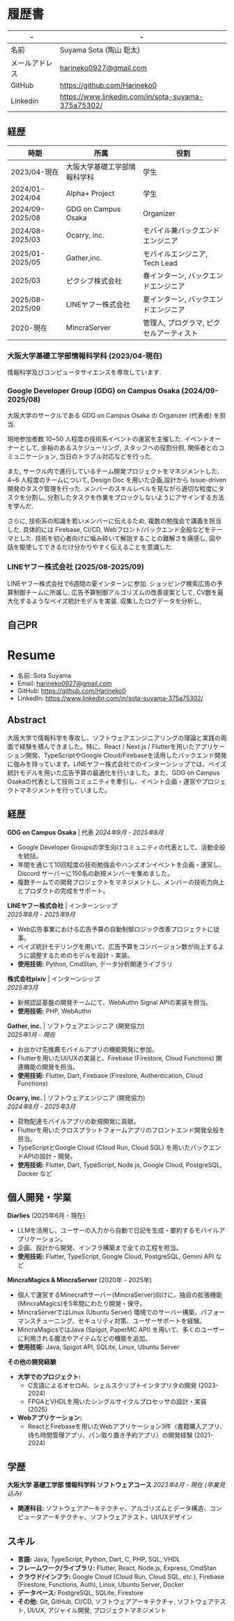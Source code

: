 # 履歴書

| - | - |
| ---- | ---- |
| 名前 | Suyama Sota (陶山 聡太) |
| メールアドレス | harineko0927@gmail.com |
| GitHub | https://github.com/Harineko0 |
| Linkedin | https://www.linkedin.com/in/sota-suyama-375a75302/ |

## 経歴

| 時期 | 所属 | 役割 |
| ---- | ---- | ---- |
| 2023/04-現在 | 大阪大学基礎工学部情報科学科 | 学生 |
| 2024/01-2024/04 | Alpha+ Project | 学生 |
| 2024/09-2025/08 | GDG on Campus Osaka | Organizer |
| 2024/08-2025/03 | Ocarry, inc. | モバイル兼バックエンドエンジニア |
| 2025/01-2025/05 | Gather,inc. | モバイルエンジニア, Tech Lead |
| 2025/03 | ピクシブ株式会社 | 春インターン, バックエンドエンジニア |
| 2025/08-2025/09 | LINEヤフー株式会社 | 夏インターン, バックエンドエンジニア |
| 2020-現在 | MIncraServer | 管理人, プログラマ, ピクセルアーティスト |

### 大阪大学基礎工学部情報科学科 (2023/04-現在)
情報科学及びコンピュータサイエンスを専攻しています.

### Google Developer Group (GDG) on Campus Osaka (2024/09-2025/08)
大阪大学のサークルである GDG on Campus Osaka の Organizer (代表者) を担当.

現地参加者数 10~50 人程度の技術系イベントの運営を主催した.
イベントオーナーとして, 余裕のあるスケジューリング, スタッフへの役割分担, 関係者とのコミュニケーション, 当日のトラブル対応などを行った.

また, サークル内で進行しているチーム開発プロジェクトをマネジメントした.
4~6 人程度のチームについて, Design Doc を用いた企画,設計から Issue-driven 開発のタスク管理を行った.
メンバーのスキルレベルを見ながら適切な粒度にタスクを分割し, 分割したタスクを作業をブロックしないようにアサインする方法を学んだ.

さらに, 技術系の知識を若いメンバーに伝えるため, 複数の勉強会で講義を担当した.
具体的には Firebase, CI/CD, Webフロント/バックエンド全般などをテーマとした.
技術を初心者向けに噛み砕いて解説することの難解さを痛感し, 図や話を駆使してできるだけ分かりやすく伝えることを意識した.

### LINEヤフー株式会社 (2025/08-2025/09)
LINEヤフー株式会社で6週間の夏インターンに参加.
ショッピング検索広告の予算制御チームに所属し, 広告予算制御アルゴリズムの改善提案として, CV数を最大化するようなベイズ統計モデルを実装.
収集したログデータを分析し, 

## 自己PR

# Resume
- 名前: Sota Suyama
- Email: harineko0927@gmail.com
- GitHub: https://github.com/Harineko0
- LinkedIn: https://www.linkedin.com/in/sota-suyama-375a75302/

## Abstract

大阪大学で情報科学を専攻し、ソフトウェアエンジニアリングの理論と実践の両面で経験を積んできました。特に、React / Next.js / Flutterを用いたアプリケーション開発、TypeScriptやGoogle Cloud/Firebaseを活用したバックエンド開発に強みを持っています。LINEヤフー株式会社でのインターンシップでは、ベイズ統計モデルを用いた広告予算の最適化を行いました。また、GDG on Campus Osakaの代表として技術コミュニティを牽引し、イベント企画・運営やプロジェクトマネジメントを行っていました。

## 経歴

**GDG on Campus Osaka** | 代表
*2024年9月 - 2025年8月*
* Google Developer Groupsの学生向けコミュニティの代表として、活動全般を統括。
* 年間を通じて10回程度の技術勉強会やハンズオンイベントを企画・運営し、Discord サーバーに150名の新規メンバーを集めました。
* 複数チームでの開発プロジェクトをマネジメントし、メンバーの技術力向上とプロダクトの完成をサポート。

**LINEヤフー株式会社** | インターンシップ  
*2025年8月 - 2025年9月*
* Web広告事業における広告予算の自動制御ロジック改善プロジェクトに従事。
* ベイズ統計モデリングを用いて、広告予算をコンバージョン数が向上するように調整するためのモデルを設計・実装。
* **使用技術:** Python, CmdStan, データ分析関連ライブラリ

**株式会社pixiv** | インターンシップ  
*2025年3月*
* 新規認証基盤の開発チームにて、WebAuthn Signal APIの実装を担当。
* **使用技術:** PHP, WebAuthn

**Gather, inc.** | ソフトウェアエンジニア (開発協力)  
*2025年1月 - 現在*
* お出かけ先推薦モバイルアプリの機能開発に参加。
* Flutterを用いたUI/UXの実装と、Firebase (Firestore, Cloud Functions) 関連機能の開発を担当。
* **使用技術:** Flutter, Dart, Firebase (Firestore, Authentication, Cloud Functions)

**Ocarry, inc.** | ソフトウェアエンジニア (開発協力)  
*2024年8月 - 2025年3月*
* 荷物配達モバイルアプリの新規開発に貢献。
* Flutterを用いたクロスプラットフォームアプリのフロントエンド開発全般を担当。
* TypeScriptとGoogle Cloud (Cloud Run, Cloud SQL) を用いたバックエンドAPIの設計・開発。
* **使用技術:** Flutter, Dart, TypeScript, Node.js, Google Cloud, PostgreSQL, Docker など

## 個人開発・学業

**Diarlies** (2025年6月 - 現在)
* LLMを活用し、ユーザーの入力から自動で日記を生成・要約するモバイルアプリケーション。
* 企画、設計から開発、インフラ構築まで全ての工程を担当。
* **使用技術:** Flutter, TypeScript, Google Cloud, PostgreSQL, Gemini API など

**MincraMagics & MincraServer** (2020年 - 2025年)
* 個人で運営するMinecraftサーバー(MincraServer)向けに、独自の拡張機能(MincraMagics)を5年間にわたり開発・保守。
* MincraServerではLinux (Ubuntu Server) 環境でのサーバー構築、パフォーマンスチューニング、セキュリティ対策、ユーザーサポートを経験。
* MincraMagicsではJava (Spigot, PaperMC API) を用いて、多くのユーザーに利用される魔法やアイテムなどの機能を追加。
* **使用技術:** Java, Spigot API, SQLite, Linux, Ubuntu Server

**その他の開発経験**
* **大学でのプロジェクト:**
    * C言語によるオセロAI、シェルスクリプトインタプリタの開発 (2023-2024)
    * FPGAとVHDLを用いたシングルサイクルプロセッサの設計・実装 (2025)
* **Webアプリケーション:**
    * ReactとFirebaseを用いたWebアプリケーション3件（書籍購入アプリ、待ち時間管理アプリ、パン取り置き予約アプリ）の開発経験 (2021-2024)

## **学歴**

**大阪大学 基礎工学部 情報科学科 ソフトウェアコース**
*2023年4月 - 現在 (卒業見込み)*
* **関連科目:** ソフトウェアアーキテクチャ、アルゴリズムとデータ構造、コンピュータアーキテクチャ、ソフトウェアテスト、UI/UXデザイン

## **スキル**

* **言語:** Java, TypeScript, Python, Dart, C, PHP, SQL, VHDL
* **フレームワーク/ライブラリ:** Flutter, React, Node.js, Express, CmdStan
* **クラウド/インフラ:** Google Cloud (Cloud Run, Cloud SQL, etc.), Firebase (Firestore, Functions, Auth), Linux, Ubuntu Server, Docker
* **データベース:** PostgreSQL, SQLite, Firestore
* **その他:** Git, GitHub, CI/CD, ソフトウェアアーキテクチャ, ソフトウェアテスト, UI/UX, アジャイル開発, プロジェクトマネジメント

